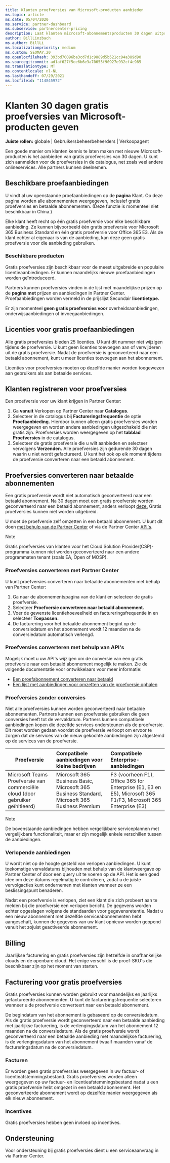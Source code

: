 ```yaml
---
title: Klanten proefversies van Microsoft-producten aanbieden
ms.topic: article
ms.date: 05/04/2020
ms.service: partner-dashboard
ms.subservice: partnercenter-pricing
description: Laat klanten microsoft-abonnementsproducten 30 dagen uitproberen. Meld u aan voor deze gratis proefversies in de catalogus, net zoals veel andere onlineservices.
author: BillLinzbach
ms.author: BillLi
ms.localizationpriority: medium
ms.custom: SEOMAY.20
ms.openlocfilehash: 393bd70096ba3cd7d1c9889d5b521cc94a389d90
ms.sourcegitcommit: ad1af627f5ee6b6e3a70655f90927e932cf4c985
ms.translationtype: MT
ms.contentlocale: nl-NL
ms.lasthandoff: 07/29/2021
ms.locfileid: "114845972"
---
```

# <a name="give-customers-30-day-free-trials-of-microsoft-products"></a>Klanten 30 dagen gratis proefversies van Microsoft-producten geven

**Juiste rollen:** globale | Gebruikersbeheerbeheerders | Verkoopagent

Een goede manier om klanten kennis te laten maken met nieuwe Microsoft-producten is het aanbieden van gratis proefversies van 30 dagen. U kunt zich aanmelden voor de proefversies in de catalogus, net zoals veel andere onlineservices. Alle partners kunnen deelnemen.

## <a name="available-trial-offers"></a>Beschikbare proefaanbiedingen

U vindt al uw openstaande proefaanbiedingen op de **pagina** Klant. Op deze pagina worden alle abonnementen weergegeven, inclusief gratis proefversies en betaalde abonnementen. (Deze functie is momenteel niet beschikbaar in China.)

Elke klant heeft recht op één gratis proefversie voor elke beschikbare aanbieding. Ze kunnen bijvoorbeeld één gratis proefversie voor Microsoft 365 Business Standard en één gratis proefversie voor Office 365 E3. Als de klant echter al eigenaar is van de aanbieding, kan deze geen gratis proefversie voor die aanbieding gebruiken.

### <a name="available-products"></a>Beschikbare producten

Gratis proefversies zijn beschikbaar voor de meest uitgebreide en populaire licentieaanbiedingen. Er kunnen maandelijks nieuwe proefaanbiedingen worden geïntroduceerd.

Partners kunnen proefversies vinden in de lijst met maandelijkse prijzen op de **pagina met** prijzen en aanbiedingen in Partner Center. Proefaanbiedingen worden vermeld in de prijslijst Secundair **licentietype.**

Er zijn momenteel **geen gratis proefversies voor** overheidsaanbiedingen, onderwijsaanbiedingen of invoegaanbiedingen.

## <a name="licenses-for-free-trial-offers"></a>Licenties voor gratis proefaanbiedingen

Alle gratis proefversies bieden 25 licenties. U kunt dit nummer niet wijzigen tijdens de proefversie. U kunt geen licenties toevoegen aan of verwijderen uit de gratis proefversie. Nadat de proefversie is geconverteerd naar een betaald abonnement, kunt u meer licenties toevoegen aan het abonnement.

Licenties voor proefversies moeten op dezelfde manier worden toegewezen aan gebruikers als aan betaalde services.

## <a name="sign-customers-up-for-trials"></a>Klanten registreren voor proefversies

Een proefversie voor uw klant krijgen in Partner Center:

1. Ga **vanuit** Verkopen op Partner Center naar **Catalogus**. 
2. Selecteer in de catalogus bij **Factureringsfrequentie** de optie **Proefaanbieding.** Hierdoor kunnen alleen gratis proefversies worden weergegeven en worden andere aanbiedingen uitgeschakeld die niet gratis zijn. Proefversies worden weergegeven op het **tabblad Proefversies** in de catalogus.
3. Selecteer de gratis proefversie die u wilt aanbieden en selecteer vervolgens **Verzenden.** Alle proefversies zijn gedurende 30 dagen waarin u niet wordt gefactureerd. U kunt het ook op elk moment tijdens de proefversie converteren naar een betaald abonnement.

## <a name="converting-trials-to-paid-subscriptions"></a>Proefversies converteren naar betaalde abonnementen

Een gratis proefversie wordt niet automatisch geconverteerd naar een betaald abonnement. Na 30 dagen moet een gratis proefversie worden geconverteerd naar een betaald abonnement, anders verloopt [deze.](#expiring-offers) Gratis proefversies kunnen niet worden uitgebreid.

U moet de proefversie zelf omzetten in een betaald abonnement. U kunt dit doen [met behulp van de Partner Center](#convert-trials-using-partner-center) of via de Partner Center [API's](#convert-trials-using-apis).

> [!NOTE]
> Gratis proefversies van klanten voor het Cloud Solution Provider(CSP)-programma kunnen niet worden geconverteerd naar een andere programmaten tenant (zoals EA, Open of MOSP).

### <a name="convert-trials-using-partner-center"></a>Proefversies converteren met Partner Center

U kunt proefversies converteren naar betaalde abonnementen met behulp van Partner Center:

1. Ga naar de abonnementspagina van de klant en selecteer de gratis proefversie.
2. Selecteer **Proefversie converteren naar betaald abonnement.**
3. Voer de gewenste licentiehoeveelheid en factureringsfrequentie in en selecteer **Toepassen.**
4. De facturering voor het betaalde abonnement begint op de conversiedatum en het abonnement wordt 12 maanden na de conversiedatum automatisch verlengd. 

### <a name="convert-trials-using-apis"></a>Proefversies converteren met behulp van API's

Mogelijk moet u uw API's wijzigen om de conversie van een gratis proefversie naar een betaald abonnement mogelijk te maken. Zie de volgende documentatie voor ontwikkelaars voor meer informatie:

- [Een proefabonnement converteren naar betaald](/partner-center/develop/convert-a-trial-subscription-to-paid)
- [Een lijst met aanbiedingen voor omzetten van de proefversie ophalen](/partner-center/develop/get-a-list-of-trial-conversion-offers)

### <a name="trials-without-conversions"></a>Proefversies zonder conversies

Niet alle proefversies kunnen worden geconverteerd naar betaalde abonnementen. Partners kunnen een proefversie gebruiken die geen conversies heeft tot de vervaldatum. Partners kunnen compatibele aanbiedingen kopen die dezelfde services ondersteunen als de proefversie.  Dit moet worden gedaan voordat de proefversie verloopt om ervoor te zorgen dat de services van de nieuw gekochte aanbiedingen zijn afgestemd op de services van de proefversie. 

|**Proefversie**   |**Compatibele aanbiedingen voor kleine bedrijven**   |**Compatibele Enterprise-aanbiedingen**   |
|----------------------------|:---------------------------------|:------------------------------------------|
|Microsoft Teams Proefversie van commerciële cloud (door gebruiker geïnitieerd)   |Microsoft 365 Business Basic, Microsoft 365 Business Standard, Microsoft 365 Business Premium   | F3 (voorheen F1), Office 365 for Enterprise (E1, E3 en E5), Microsoft 365 F1/F3, Microsoft 365 Enterprise (E3)   |

>[!NOTE]
>De bovenstaande aanbiedingen hebben vergelijkbare serviceplannen met vergelijkbare functionaliteit, maar er zijn mogelijk enkele verschillen tussen de aanbiedingen.

### <a name="expiring-offers"></a>Verlopende aanbiedingen

U wordt niet op de hoogte gesteld van verlopen aanbiedingen. U kunt toekomstige vervaldatums bijhouden met behulp van de klantweergave op Partner Center of door een query uit te voeren op de API. Het is een goed idee om deze datums regelmatig te controleren, zodat u de juiste vervolgacties kunt ondernemen met klanten wanneer ze een beslissingspunt benaderen.

Nadat een proefversie is verlopen, ziet een klant die zich probeert aan te melden bij die proefversie een verlopen bericht. De gegevens worden echter opgeslagen volgens de standaarden voor gegevensretentie. Nadat u een nieuw abonnement met dezelfde serviceabonnementen hebt aangeschaft, kunnen de gegevens van uw klant opnieuw worden geopend vanuit het zojuist geactiveerde abonnement.

## <a name="billing"></a>Billing

Jaarlijkse facturering en gratis proefversies zijn hetzelfde in onafhankelijke clouds en de openbare cloud. Het enige verschil is de proef-SKU's die beschikbaar zijn op het moment van starten.

## <a name="billing-for-free-trials"></a>Facturering voor gratis proefversies

Gratis proefversies kunnen worden gebruikt voor maandelijks en jaarlijks gefactureerde abonnementen. U kunt de factureringsfrequentie selecteren wanneer u de proefversie converteert naar een betaald abonnement.

De begindatum van het abonnement is gebaseerd op de conversiedatum. Als de gratis proefversie wordt geconverteerd naar een betaalde aanbieding met jaarlijkse facturering, is de verlengingsdatum van het abonnement 12 maanden na de conversiedatum. Als de gratis proefversie wordt geconverteerd naar een betaalde aanbieding met maandelijkse facturering, is de verlengingsdatum van het abonnement twaalf maanden vanaf de factureringsdatum na de conversiedatum.

### <a name="invoices"></a>Facturen

Er worden geen gratis proefversies weergegeven in uw factuur- of licentieafstemmingsbestand. Gratis proefversies worden alleen weergegeven op uw factuur- en licentieafstemmingsbestand nadat u een gratis proefversie hebt omgezet in een betaald abonnement. Het geconverteerde abonnement wordt op dezelfde manier weergegeven als elk nieuw abonnement.

### <a name="incentives"></a>Incentives

Gratis proefversies hebben geen invloed op incentives.

## <a name="support"></a>Ondersteuning

Voor ondersteuning bij gratis proefversies dient u een serviceaanvraag in via Partner Center.